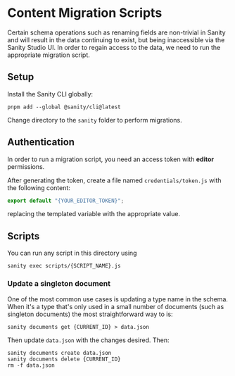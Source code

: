 # Content Migration Scripts

Certain schema operations such as renaming fields are non-trivial in Sanity and will result in the data
continuing to exist, but being inaccessible via the Sanity Studio UI. In order to regain access to the data,
we need to run the appropriate migration script.

## Setup

Install the Sanity CLI globally:
```shell
pnpm add --global @sanity/cli@latest
```

Change directory to the `sanity` folder to perform migrations.

## Authentication

In order to run a migration script, you need an access token with **editor** permissions.

After generating the token, create a file named `credentials/token.js` with the following content:
```js
export default "{YOUR_EDITOR_TOKEN}";
```
replacing the templated variable with the appropriate value.

## Scripts

You can run any script in this directory using
```shell
sanity exec scripts/{SCRIPT_NAME}.js
```

### Update a singleton document

One of the most common use cases is updating a type name in the schema. When it's a type that's only used in a small
number of documents (such as singleton documents) the most straightforward way to is:
```shell
sanity documents get {CURRENT_ID} > data.json
```
Then update `data.json` with the changes desired. Then:
```shell
sanity documents create data.json
sanity documents delete {CURRENT_ID}
rm -f data.json
```
